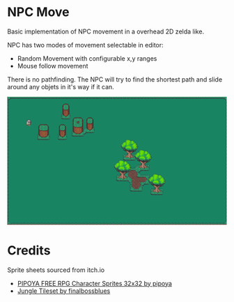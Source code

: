 # NPC Move

Basic implementation of NPC movement in a overhead 2D zelda like. 

NPC has two modes of movement selectable in editor: 
* Random Movement with configurable x,y ranges
* Mouse follow movement

There is no pathfinding. The NPC will try to find the shortest path and slide around any objets in it's way if it can.

![Image of TestLevel](TestLevel.png)

# Credits

Sprite sheets sourced from itch.io
* [PIPOYA FREE RPG Character Sprites 32x32 by pipoya](https://pipoya.itch.io/pipoya-free-rpg-character-sprites-32x32)
* [Jungle Tileset by finalbossblues](https://finalbossblues.itch.io/tf-jungle-tileset)

